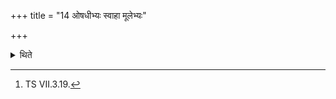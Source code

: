 +++
title = "14 ओषधीभ्यः स्वाहा मूलेभ्यः"

+++

<details><summary>थिते</summary>

14. (then the offerings called) Oṣadhi-homas (Herb-offerings) with oṣadhibhyaḥ svāhā...;[^16]  


[^16]: TS VII.3.19.  
</details>
